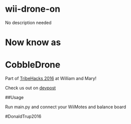 # wii-drone-on
No description needed

# Now know as
# CobbleDrone

Part of [TribeHacks 2016](http://tribehacks.com) at William and Mary!

Check us out on [devpost](http://devpost.com/software/wii-drone-on)

##Usage

Run main.py and connect your WiiMotes and balance board

\#DonaldTrup2016
